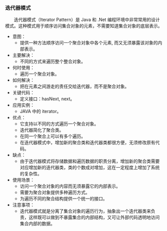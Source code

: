 ### 迭代器模式
&emsp;&emsp;迭代器模式（Iterator Pattern）是 Java 和 .Net 编程环境中非常常用的设计模式。这种模式用于顺序访问集合对象的元素，不需要知道集合对象的底层表示。
- 意图：
    - 提供一种方法顺序访问一个聚合对象中各个元素, 而又无须暴露该对象的内部表示。
- 主要解决：
    - 不同的方式来遍历整个整合对象。
- 何时使用：
    - 遍历一个聚合对象。
- 如何解决：
    - 把在元素之间游走的责任交给迭代器，而不是聚合对象。
- 关键代码：
    - 定义接口：hasNext, next。
- 应用实例：
    - JAVA 中的 iterator。
- 优点：
    - 它支持以不同的方式遍历一个聚合对象。
    - 迭代器简化了聚合类。
    - 在同一个聚合上可以有多个遍历。
    - 在迭代器模式中，增加新的聚合类和迭代器类都很方便，无须修改原有代码。
- 缺点：
    - 由于迭代器模式将存储数据和遍历数据的职责分离，增加新的聚合类需要对应增加新的迭代器类，类的个数成对增加，这在一定程度上增加了系统的复杂性。
- 使用场景：
    - 访问一个聚合对象的内容而无须暴露它的内部表示。
    - 需要为聚合对象提供多种遍历方式。
    - 为遍历不同的聚合结构提供一个统一的接口。
- 注意事项：
    - 迭代器模式就是分离了集合对象的遍历行为，抽象出一个迭代器类来负责，这样既可以做到不暴露集合的内部结构，又可让外部代码透明地访问集合内部的数据。

